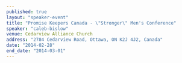 ```yaml
---
published: true
layout: "speaker-event"
title: "Promise Keepers Canada - \"Stronger\" Men's Conference"
speaker: "caleb-bislow"
venue: Cedarview Alliance Church
address: "2784 Cedarview Road, Ottawa, ON K2J 4J2, Canada"
date: "2014-02-28"
end_date: "2014-03-01"
---
```


